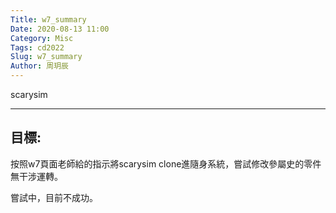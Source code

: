```yaml
---
Title: w7_summary
Date: 2020-08-13 11:00
Category: Misc
Tags: cd2022
Slug: w7_summary
Author: 周玥辰
---
```


scarysim

<!-- PELICAN_END_SUMMARY -->

---
目標:
----
按照w7頁面老師給的指示將scarysim clone進隨身系統，嘗試修改參屬史的零件無干涉運轉。

嘗試中，目前不成功。

